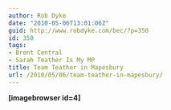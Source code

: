 ```yaml
---
author: Rob Dyke
date: "2010-05-06T13:01:06Z"
guid: http://www.robdyke.com/bec/?p=350
id: 350
tags:
- Brent Central
- Sarah Teather Is My MP
title: Team Teather in Mapesbury
url: /2010/05/06/team-teather-in-mapesbury/
---
```

**[imagebrowser id=4]**﻿